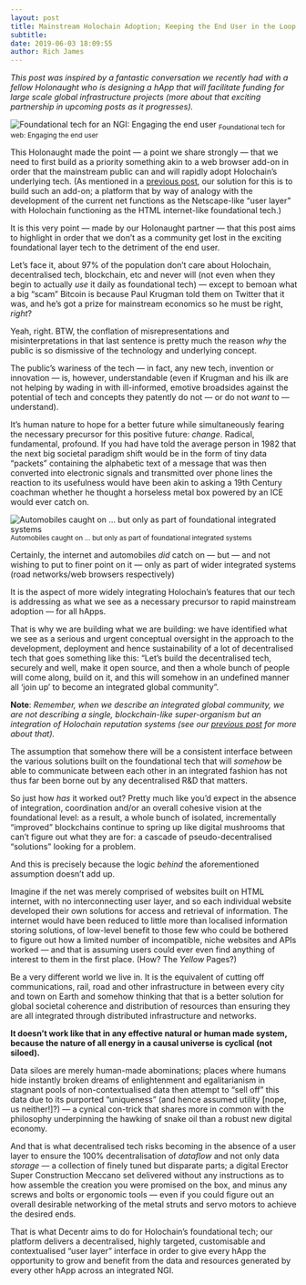```yaml
---
layout: post
title: Mainstream Holochain Adoption; Keeping the End User in the Loop
subtitle:
date: 2019-06-03 18:09:55
author: Rich James
---
```


*This post was inspired by a fantastic conversation we recently had with a fellow Holonaught who is designing a hApp that will facilitate funding for large scale global infrastructure projects (more about that exciting partnership in upcoming posts as it progresses).*

![Foundational tech for an NGI: Engaging the end user](https://miro.medium.com/max/2400/1*OsxguGDCR5Z4E4g4aionvw.jpeg)
<sub>Foundational tech for web: Engaging the end user</sub>

This Holonaught made the point — a point we share strongly — that we need to first build as a priority something akin to a web browser add-on in order that the mainstream public can and will rapidly adopt Holochain’s underlying tech. (As mentioned in a [previous post](https://medium.com/@Rich.James/decentr-netscape-for-ngi-31b912b1ca85), our solution for this is to build such an add-on; a platform that by way of analogy with the development of the current net functions as the Netscape-like “user layer” with Holochain functioning as the HTML internet-like foundational tech.)

It is this very point — made by our Holonaught partner — that this post aims to highlight in order that we don’t as a community get lost in the exciting foundational layer tech to the detriment of the end user.

Let’s face it, about 97% of the population don’t care about Holochain, decentralised tech, blockchain, etc and never will (not even when they begin to actually *use* it daily as foundational tech) — except to bemoan what a big “scam” Bitcoin is because Paul Krugman told them on Twitter that it was, and he’s got a prize for mainstream economics so he must be right, *right*?

Yeah, right. BTW, the conflation of misrepresentations and misinterpretations in that last sentence is pretty much the reason *why* the public is so dismissive of the technology and underlying concept.

The public’s wariness of the tech — in fact, any new tech, invention or innovation — is, however, understandable (even if Krugman and his ilk are not helping by wading in with ill-informed, emotive broadsides against the potential of tech and concepts they patently do not — or do not *want* to — understand).

It’s human nature to hope for a better future while simultaneously fearing the necessary precursor for this positive future: *change*. Radical, fundamental, profound. If you had have told the average person in 1982 that the next big societal paradigm shift would be in the form of tiny data “packets” containing the alphabetic text of a message that was then converted into electronic signals and transmitted over phone lines the reaction to its usefulness would have been akin to asking a 19th Century coachman whether he thought a horseless metal box powered by an ICE would ever catch on.

![Automobiles caught on … but only as part of foundational integrated systems](https://miro.medium.com/max/1276/1*eDLr0xAKwyyzx2B-ogh53w.jpeg)
<sub>Automobiles caught on … but only as part of foundational integrated systems</sub>

Certainly, the internet and automobiles *did* catch on — but — and not wishing to put to finer point on it — only as part of wider integrated systems (road networks/web browsers respectively)

It is the aspect of more widely integrating Holochain’s features that our tech is addressing as what we see as a necessary precursor to rapid mainstream adoption — for all hApps.

That is why we are building what we are building: we have identified what we see as a serious and urgent conceptual oversight in the approach to the development, deployment and hence sustainability of a lot of decentralised tech that goes something like this: “Let’s build the decentralised tech, securely and well, make it open source, and then a whole bunch of people will come along, build on it, and this will somehow in an undefined manner all ‘join up’ to become an integrated global community”.

**Note**: *Remember, when we describe an integrated global community, we are not describing a single, blockchain-like super-organism but an integration of Holochain reputation systems (see our* [*previous post*](https://medium.com/@Rich.James/decentr-giving-holochain-reputation-systems-a-broader-context-298fae70b109) *for more about that).*

The assumption that somehow there will be a consistent interface between the various solutions built on the foundational tech that will *somehow* be able to communicate between each other in an integrated fashion has not thus far been borne out by any decentralised R&D that matters.

So just how *has* it worked out? Pretty much like you’d expect in the absence of integration, coordination and/or an overall cohesive vision at the foundational level: as a result, a whole bunch of isolated, incrementally “improved” blockchains continue to spring up like digital mushrooms that can’t figure out what they are for: a cascade of pseudo-decentralised “solutions” looking for a problem.

And this is precisely because the logic *behind* the aforementioned assumption doesn’t add up.

Imagine if the net was merely comprised of websites built on HTML internet, with no interconnecting user layer, and so each individual website developed their own solutions for access and retrieval of information. The internet would have been reduced to little more than localised information storing solutions, of low-level benefit to those few who could be bothered to figure out how a limited number of incompatible, niche websites and APIs worked — and that is assuming users could ever even find anything of interest to them in the first place. (How? The *Yellow* Pages?)

Be a very different world we live in. It is the equivalent of cutting off communications, rail, road and other infrastructure in between every city and town on Earth and somehow thinking that that is a better solution for global societal coherence and distribution of resources than ensuring they are all integrated through distributed infrastructure and networks.

**It doesn’t work like that in any effective natural or human made system, because the nature of all energy in a causal universe is cyclical (not siloed).**

Data siloes are merely human-made abominations; places where humans hide instantly broken dreams of enlightenment and egalitarianism in stagnant pools of non-contextualised data then attempt to “sell off” this data due to its purported “uniqueness” (and hence assumed utility [nope, us neither!]?) — a cynical con-trick that shares more in common with the philosophy underpinning the hawking of snake oil than a robust new digital economy.

And that is what decentralised tech risks becoming in the absence of a user layer to ensure the 100% decentralisation of *dataflow* and not only data *storage* — a collection of finely tuned but disparate parts; a digital Erector Super Construction Meccano set delivered without any instructions as to how assemble the creation you were promised on the box, and minus any screws and bolts or ergonomic tools — even if you could figure out an overall desirable networking of the metal struts and servo motors to achieve the desired ends.

That is what Decentr aims to do for Holochain’s foundational tech; our platform delivers a decentralised, highly targeted, customisable and contextualised “user layer” interface in order to give every hApp the opportunity to grow and benefit from the data and resources generated by every other hApp across an integrated NGI.
